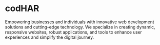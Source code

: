 # codHAR
Empowering businesses and individuals with innovative web development solutions and cutting-edge technology. We specialize in creating dynamic, responsive websites, robust applications, and tools to enhance user experiences and simplify the digital journey.
